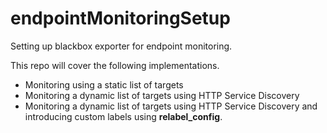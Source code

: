 # endpointMonitoringSetup
Setting up blackbox exporter for endpoint monitoring.

This repo will cover the following implementations.

- Monitoring using a static list of targets
- Monitoring a dynamic list of targets using HTTP Service Discovery
- Monitoring a dynamic list of targets using HTTP Service Discovery and introducing custom labels using **relabel_config**.
